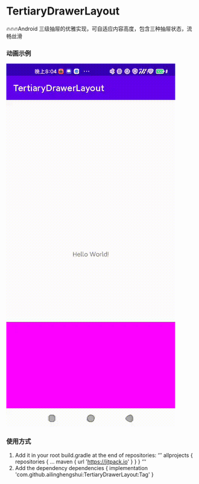 # TertiaryDrawerLayout
🔥🔥🔥Android 三级抽屉的优雅实现，可自适应内容高度，包含三种抽屉状态，流畅丝滑

### 动画示例
![img](https://github.com/ailinghengshui/TertiaryDrawerLayout/blob/main/%E9%A3%9E%E4%B9%A620211223-202817.gif)

### 使用方式
1. Add it in your root build.gradle at the end of repositories:
‘’’
allprojects {
		repositories {
			...
			maven { url 'https://jitpack.io' }
		}
	}
‘’‘
2. Add the dependency
  dependencies {
	        implementation 'com.github.ailinghengshui:TertiaryDrawerLayout:Tag'
	}

